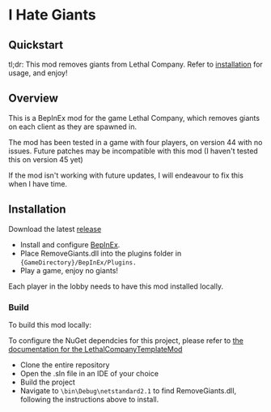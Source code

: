 # I Hate Giants

## Quickstart
tl;dr: This mod removes giants from Lethal Company.
Refer to [installation](#installation) for usage, and enjoy!


## Overview
This is a BepInEx mod for the game Lethal Company, which removes giants on each client as they are spawned in.

The mod has been tested in a game with four players, on version 44 with no issues. Future patches may be incompatible with this mod (I haven't tested this on version 45 yet)

If the mod isn't working with future updates, I will endeavour to fix this when I have time.

## Installation

Download the latest [release](---releases)

- Install and configure [BepInEx](https://thunderstore.io/c/lethal-company/p/BepInEx/BepInExPack/).
- Place RemoveGiants.dll into the plugins folder in ``{GameDirectory}/BepInEx/Plugins.``
- Play a game, enjoy no giants!

Each player in the lobby needs to have this mod installed locally.

### Build

To build this mod locally:

To configure the NuGet dependcies for this project, please refer to [the documentation for the LethalCompanyTemplateMod](https://github.com/LethalCompany/LethalCompanyModdingWiki/wiki/Starting-a-mod#adding-nuget-source)

- Clone the entire repository
- Open the .sln file in an IDE of your choice
- Build the project
- Navigate to ``\bin\Debug\netstandard2.1`` to find RemoveGiants.dll, following the instructions above to install.


